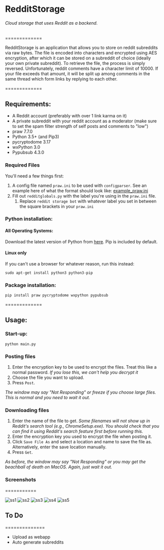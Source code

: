 # RedditStorage
###### Cloud storage that uses Reddit as a backend. 

=============

RedditStorage is an application that allows you to store on reddit subreddits via raw bytes. The file is encoded into characters and encrypted using AES encryption, after which it can be stored on a subreddit of choice (ideally your own private subreddit). To retrieve the file, the process is simply reversed. Unfortunately, reddit comments have a character limit of 10000. If your file exceeds that amount, it will be split up among comments in the same thread which form links by replying to each other. 

=============

## Requirements:
* A Reddit account (preferably with over 1 link karma on it)
* A private subreddit with your reddit account as a moderator (make sure to set the spam filter strength of self posts and comments to "low")
* praw 7.7.0
* Python 3.5+ (and Pip3)
* pycryptodome 3.17
* wxPython 3.0
* Pypubsub 4.3.0

### Required Files
You'll need a few things first:
1. A config file named `praw.ini` to be used with `configparser`. See an example here of what the format should look like: [example_praw.ini](/example_praw.ini)
2. Fill out `redditglobals.py` with the label you're using in the `praw.ini` file.
    1. Replace `reddit storage bot` with whatever label you set in between the square brackets in your `praw.ini`

### Python installation:

#### All Operating Systems:

Download the latest version of Python from [here](https://www.python.org/downloads/). Pip is included by default.

#### Linux only

If you can't use a browser for whatever reason, run this instead:

```shell
sudo apt-get install python3 python3-pip
```

### Package installation:

```shell
pip install praw pycryptodome wxpython pypubsub
```


=============

## Usage:

### Start-up:
```shell
python main.py
```

### Posting files

1. Enter the encryption key to be used to encrypt the files. Treat this like a normal password. *If you lose this, we can't help you decrypt it*
2. Choose the file you want to upload.
3. Press `Post`.

*The window may say "Not Responding" or freeze if you choose large files. This is normal and you need to wait it out.*

### Downloading files

1. Enter the name of the file to get. *Some filenames will not show up in Reddit's search tool (e.g., ChromeSetup.exe). You should check that you can find it using Reddit's search feature first before running this.*
2. Enter the encryption key you used to encrypt the file when posting it. 
3. Click `Save File As` and select a location and name to save the file as. Alternatively, enter the save location manually.
4. Press `Get`.

*As before, the window may say "Not Responding" or you may get the beachball of death on MacOS. Again, just wait it out.*

### Screenshots


===========

![ss1](screenshot1.png "Post")
![ss2](screenshot2.png "Get")
![ss3](screenshot3.png "See which files are uploaded")
![ss4](screenshot4.png "README.md uploaded")
![ss5](screenshot5.png "Big file made up of linked comments")

## To Do

==============

* Upload as webapp
* Auto generate subreddits